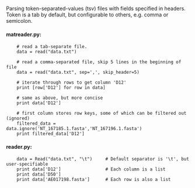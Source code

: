 Parsing token-separated-values (tsv) files with fields specified in headers.
Token is a tab by default, but configurable to others, e.g. comma or semicolon.

#### matreader.py:

```
	# read a tab-separate file.
	data = read("data.txt")   

	# read a comma-separated file, skip 5 lines in the beginning of file
	data = read("data.txt", sep=',', skip_header=5)   

	# iterate through rows to get column 'D12'
	print [row['D12'] for row in data]
	
	# same as above, but more concise
	print data['D12']

	# first column stores row keys, some of which can be filtered out (ignored)
	filtered_data = data.ignore('NT_167185.1.fasta','NT_167196.1.fasta')
	print filtered_data['D12']
```

#### reader.py:

```
   	data = Read("data.txt", "\t")     # Default separator is '\t', but user-specifiable
   	print data['D12']                 # Each column is a list
	print data['D50']	
   	print data['AE017198.fasta']      # Each row is also a list
```

